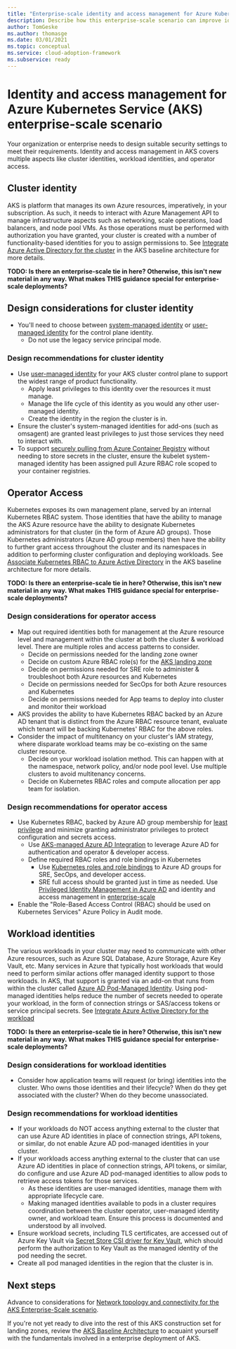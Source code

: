 ```yaml
---
title: "Enterprise-scale identity and access management for Azure Kubernetes Service"
description: Describe how this enterprise-scale scenario can improve identity and access management of Azure Kubernetes Service
author: TomGeske
ms.author: thomasge
ms.date: 03/01/2021
ms.topic: conceptual
ms.service: cloud-adoption-framework
ms.subservice: ready
---
```


# Identity and access management for Azure Kubernetes Service (AKS) enterprise-scale scenario

Your organization or enterprise needs to design suitable security settings to meet their requirements. Identity and access management in AKS covers multiple aspects like cluster identities, workload identities, and operator access.

## Cluster identity

AKS is platform that manages its own Azure resources, imperatively, in your subscription. As such, it needs to interact with Azure Management API to manage infrastructure aspects such as networking, scale operations, load balancers, and node pool VMs. As those operations must be performed with authorization you have granted, your cluster is created with a number of functionality-based identities for you to assign permissions to. See [Integrate Azure Active Directory for the cluster](/azure/architecture/reference-architectures/containers/aks/secure-baseline-aks#integrate-azure-active-directory-for-the-cluster) in the AKS baseline architecture for more details.

**TODO: Is there an enterprise-scale tie in here? Otherwise, this isn't new material in any way. What makes THIS guidance special for enterprise-scale deployments?**

## Design considerations for cluster identity

- You'll need to choose between [system-managed identity](/azure/aks/use-managed-identity#create-an-aks-cluster-with-managed-identities) or [user-managed identity](/azure/aks/use-managed-identity#bring-your-own-control-plane-mi) for the control plane identity.
  - Do not use the legacy service principal mode.

### Design recommendations for cluster identity

- Use [user-managed identity](/azure/aks/use-managed-identity#bring-your-own-control-plane-mi) for your AKS cluster control plane to support the widest range of product functionality.
  - Apply least privileges to this identity over the resources it must manage.
  - Manage the life cycle of this identity as you would any other user-managed identity.
  - Create the identity in the region the cluster is in.
- Ensure the cluster's system-managed identities for add-ons (such as omsagent) are granted least privileges to just those services they need to interact with.
- To support [securely pulling from Azure Container Registry](/azure/aks/cluster-container-registry-integration) without needing to store secrets in the cluster, ensure the kubelet system-managed identity has been assigned pull Azure RBAC role scoped to your container registries.

## Operator Access

Kubernetes exposes its own management plane, served by an internal Kubernetes RBAC system. Those identities that have the ability to manage the AKS Azure resource have the ability to designate Kubernetes administrators for that cluster (in the form of Azure AD groups). Those Kubernetes administrators (Azure AD group members) then have the ability to further grant access throughout the cluster and its namespaces in addition to performing cluster configuration and deploying workloads. See [Associate Kubernetes RBAC to Azure Active Directory](/azure/architecture/reference-architectures/containers/aks/secure-baseline-aks#associate-kubernetes-rbac-to-azure-active-directory) in the AKS baseline architecture for more details.

**TODO: Is there an enterprise-scale tie in here? Otherwise, this isn't new material in any way. What makes THIS guidance special for enterprise-scale deployments?**

### Design considerations for operator access

- Map out required identities both for management at the Azure resource level and management within the cluster at both the cluster & workload level. There are multiple roles and access patterns to consider.
  - Decide on permissions needed for the landing zone owner
  - Decide on custom Azure RBAC role(s) for the [AKS landing zone](../../ready/enterprise-scale/identity-and-access-management.md)
  - Decide on permissions needed for SRE role to administer & troubleshoot both Azure resources and Kubernetes
  - Decide on permissions needed for SecOps for both Azure resources and Kubernetes
  - Decide on permissions needed for App teams to deploy into cluster and monitor their workload
- AKS provides the ability to have Kubernetes RBAC backed by an Azure AD tenant that is distinct from the Azure RBAC resource tenant, evaluate which tenant will be backing Kubernetes' RBAC for the above roles.
- Consider the impact of multitenancy on your cluster's IAM strategy, where disparate workload teams may be co-existing on the same cluster resource.
  - Decide on your workload isolation method. This can happen with at the namespace, network policy, and/or node pool level. Use multiple clusters to avoid multitenancy concerns.
  - Decide on Kubernetes RBAC roles and compute allocation per app team for isolation.

### Design recommendations for operator access

- Use Kubernetes RBAC, backed by Azure AD group membership for [least privilege](/azure/aks/azure-ad-rbac) and minimize granting administrator privileges to protect configuration and secrets access.
  - Use [AKS-managed Azure AD Integration](https://aka.ms/aks/managed-aad) to leverage Azure AD for authentication and operator & developer access.
  - Define required RBAC roles and role bindings in Kubernetes
    - Use [Kubernetes roles and role bindings](/azure/aks/concepts-identity#kubernetes-role-based-access-control-rbac) to Azure AD groups for SRE, SecOps, and developer access.
    - SRE full access should be granted just in time as needed. Use [Privileged Identity Management in Azure AD](/azure/active-directory/privileged-identity-management/pim-configure) and identity and access management in [enterprise-scale](../../ready/enterprise-scale/identity-and-access-management.md)
- Enable the "Role-Based Access Control (RBAC) should be used on Kubernetes Services" Azure Policy in Audit mode.

## Workload identities

The various workloads in your cluster may need to communicate with other Azure resources, such as Azure SQL Database, Azure Storage, Azure Key Vault, etc. Many services in Azure that typically host workloads that would need to perform similar actions offer managed identity support to those workloads. In AKS, that support is granted via an add-on that runs from within the cluster called [Azure AD Pod-Managed Identity](/azure/aks/use-azure-ad-pod-identity). Using pod-managed identities helps reduce the number of secrets needed to operate your workload, in the form of connection strings or SAS/access tokens or service principal secrets. See [Integrate Azure Active Directory for the workload](/azure/architecture/reference-architectures/containers/aks/secure-baseline-aks#integrate-azure-active-directory-for-the-workload)

**TODO: Is there an enterprise-scale tie in here? Otherwise, this isn't new material in any way. What makes THIS guidance special for enterprise-scale deployments?**

### Design considerations for workload identities

- Consider how application teams will request (or bring) identities into the cluster. Who owns those identities and their lifecycle? When do they get associated with the cluster? When do they become unassociated.

### Design recommendations for workload identities

- If your workloads do NOT access anything external to the cluster that can use Azure AD identities in place of connection strings, API tokens, or similar, do not enable Azure AD pod-managed identities in your cluster.
- If your workloads access anything external to the cluster that can use Azure AD identities in place of connection strings, API tokens, or similar, do configure and use Azure AD pod-managed identities to allow pods to retrieve access tokens for those services.
  - As these identities are user-managed identities, manage them with appropriate lifecycle care.
  - Making managed identities available to pods in a cluster requires coordination between the cluster operator, user-managed identity owner, and workload team. Ensure this process is documented and understood by all involved.
- Ensure workload secrets, including TLS certificates, are accessed out of Azure Key Vault via [Secret Store CSI driver for Key Vault](/azure/key-vault/general/key-vault-integrate-kubernetes), which should perform the authorization to Key Vault as the managed identity of the pod needing the secret.
- Create all pod managed identities in the region that the cluster is in.

## Next steps

Advance to considerations for [Network topology and connectivity for the AKS Enterprise-Scale scenario](./eslz-network-topology-and-connectivity.md).

If you're not yet ready to dive into the rest of this AKS construction set for landing zones, review the [AKS Baseline Architecture](/azure/architecture/reference-architectures/containers/aks/secure-baseline-aks) to acquaint yourself with the fundamentals involved in a enterprise deployment of AKS.
